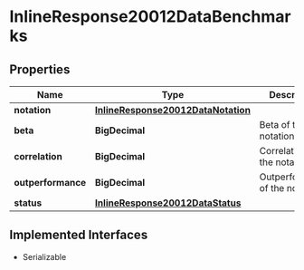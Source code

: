 

# InlineResponse20012DataBenchmarks


## Properties

Name | Type | Description | Notes
------------ | ------------- | ------------- | -------------
**notation** | [**InlineResponse20012DataNotation**](InlineResponse20012DataNotation.md) |  |  [optional]
**beta** | **BigDecimal** | Beta of the notation. |  [optional]
**correlation** | **BigDecimal** | Correlation of the notation. |  [optional]
**outperformance** | **BigDecimal** | Outperformance of the notation. |  [optional]
**status** | [**InlineResponse20012DataStatus**](InlineResponse20012DataStatus.md) |  |  [optional]


## Implemented Interfaces

* Serializable


